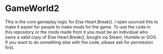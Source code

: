 # GameWorld2

This is the core gameplay logic for Else Heart.Break(). I open sourced this to make it easier for people to make mods for the game.
To use the code in this repository or the mods made from it you must be an individual who owns a valid copy of Else Heart.Break(), bought via Steam, Humble or GOG.
If you want to do something else with the code, please ask for permission first.
